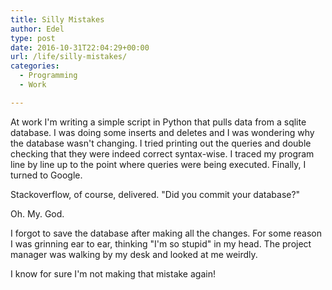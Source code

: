 ```yaml
---
title: Silly Mistakes
author: Edel
type: post
date: 2016-10-31T22:04:29+00:00
url: /life/silly-mistakes/
categories:
  - Programming
  - Work

---
```

At work I'm writing a simple script in Python that pulls data from a sqlite database. I was doing some inserts and deletes and I was wondering why the database wasn't changing. I tried printing out the queries and double checking that they were indeed correct syntax-wise. I traced my program line by line up to the point where queries were being executed. Finally, I turned to Google.

Stackoverflow, of course, delivered. "Did you commit your database?"

Oh. My. God.

I forgot to save the database after making all the changes. For some reason I was grinning ear to ear, thinking "I'm so stupid" in my head. The project manager was walking by my desk and looked at me weirdly.

I know for sure I'm not making that mistake again!


